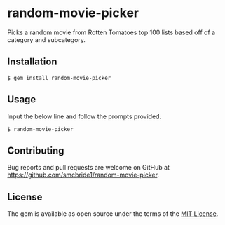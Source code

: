 # random-movie-picker
Picks a random movie from Rotten Tomatoes top 100 lists based off of a category and subcategory.

## Installation

    $ gem install random-movie-picker

## Usage

Input the below line and follow the prompts provided.

    $ random-movie-picker

## Contributing

Bug reports and pull requests are welcome on GitHub at https://github.com/smcbride1/random-movie-picker.

## License

The gem is available as open source under the terms of the [MIT License](http://opensource.org/licenses/MIT).